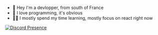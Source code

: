 - 👋 Hey I'm a devlopper, from south of France
- 👀 I love programming, it's obvious
- 👨‍💻 I mostly spend my time learning, mostly focus on react right now

[![Discord Presence](https://lanyard.cnrad.dev/api/543124309795667968)](https://discord.com/users/543124309795667968)


<!---
chocomintko/chocomintko is a ✨ special ✨ repository because its `README.md` (this file) appears on your GitHub profile.
You can click the Preview link to take a look at your changes.
--->
